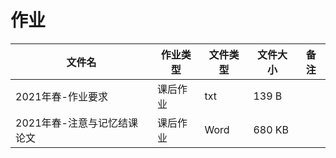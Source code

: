 # 作业

文件名|作业类型|文件类型|文件大小|备注
---|---|---|---|---
2021年春-作业要求|课后作业|txt|139 B|
2021年春-注意与记忆结课论文|课后作业|Word|680 KB|